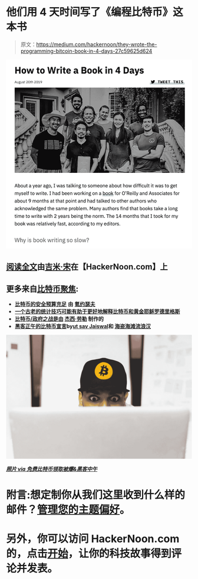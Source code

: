 # 他们用 4 天时间写了《编程比特币》这本书

> 原文：<https://medium.com/hackernoon/they-wrote-the-programming-bitcoin-book-in-4-days-27c59625d624>

[![](img/7e7e48e062602f8e9c0aa94360545863.png)](https://hackernoon.com/how-to-write-a-book-in-4-days-g3tq3rne)

## [阅读全文](https://hackernoon.com/how-to-write-a-book-in-4-days-g3tq3rne)由[吉米·宋](https://hackernoon.com/@jimmysong)在【HackerNoon.com】上

## 更多来自[比特币聚焦](https://hackernoon.com/tagged/bitcoin-spotlight):

*   [**比特币的安全预算充足**](https://hackernoon.com/how-much-should-bitcoin-miners-earn-in-the-future-undy3vih) **由** [**氪约瑟夫**](https://hackernoon.com/@josef.tetek)
*   [**一个古老的统计技巧可能有助于更好地解释比特币和黄金**](https://hackernoon.com/this-old-statistical-trick-might-help-to-better-explain-the-apparent-correlation-between-bitcoin-and-nt8i3457)**[**耶稣罗德里格斯**](https://hackernoon.com/@jrodthoughts)**
*   **[**比特币/政府之战是由**](https://hackernoon.com/the-bitcoingovernment-battle-is-vaporware-lipz3r54) [**杰西·劳勒**](https://hackernoon.com/@lawlerpalooza) 制作的**
*   ****[**黑客正午的比特币宣言**](https://hackernoon.com/hacker-noons-bitcoin-manifesto-w32cb30s0)**by**[**ut sav Jaiswal**](https://hackernoon.com/@Hackerhodl)**和** [**海盗海滩流浪汉**](https://hackernoon.com/@piratebeachbum)****

****![](img/f88706158db49891e73f441c182774ed.png)****

****[*照片 via 免费比特币领取被爆&黑客中午*](https://hackernoon.com/free-bitcoin-image-collection-by-burst-hacker-noon-4e292524ff47)****

# ****附言:想定制你从我们这里收到什么样的邮件？[管理您的主题偏好](https://hackernoon.us19.list-manage.com/profile?u=b48b0ec2173fecf2586c00e80&id=fa796741e6&e=[UNIQID])。****

# ****另外，你可以访问 HackerNoon.com 的，点击[开始](http://auth.hackernoon.com/)，让你的科技故事得到评论并发表。****